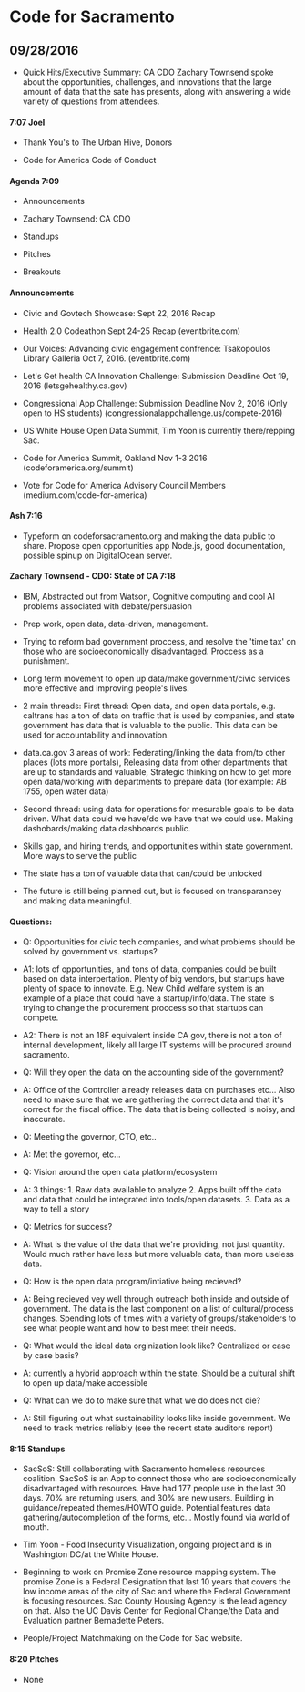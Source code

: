# Code for Sacramento

## 09/28/2016 

* Quick Hits/Executive Summary: CA CDO Zachary Townsend spoke about the opportunities, challenges, and innovations that the large amount of data that the sate has presents, along with answering a wide variety of questions from attendees.  


####  7:07 Joel 

* Thank You's to The Urban Hive, Donors

* Code for America Code of Conduct

#### Agenda 7:09

* Announcements

* Zachary Townsend: CA CDO

* Standups

* Pitches

* Breakouts

#### Announcements

* Civic and Govtech Showcase: Sept 22, 2016 Recap 

* Health 2.0 Codeathon Sept 24-25 Recap (eventbrite.com)

* Our Voices: Advancing civic engagement confrence: Tsakopoulos Library Galleria Oct 7, 2016.  (eventbrite.com)

* Let's Get health CA Innovation Challenge: Submission Deadline Oct 19, 2016 (letsgehealthy.ca.gov)

* Congressional App Challenge: Submission Deadline Nov 2, 2016 (Only open to HS students) (congressionalappchallenge.us/compete-2016)

* US White House Open Data Summit, Tim Yoon is currently there/repping Sac.  

* Code for America Summit, Oakland Nov 1-3 2016 (codeforamerica.org/summit)

* Vote for Code for America Advisory Council Members (medium.com/code-for-america)

#### Ash 7:16 

* Typeform on codeforsacramento.org and making the data public to share.  Propose open opportunities app Node.js, good documentation, possible spinup on DigitalOcean server.  

#### Zachary Townsend - CDO: State of CA 7:18 

* IBM, Abstracted out from Watson, Cognitive computing and cool AI problems associated with debate/persuasion 

* Prep work, open data, data-driven, management.  

* Trying to reform bad government proccess, and resolve the 'time tax' on those who are socioeconomically disadvantaged.  Proccess as a punishment.  

* Long term movement to open up data/make government/civic services more effective and improving people's lives. 

* 2 main threads: First thread: Open data, and open data portals, e.g. caltrans has a ton of data on traffic that is used by companies, and state government has data that is valuable to the public.  This data can be used for accountability and innovation.  

* data.ca.gov  3 areas of work: Federating/linking the data from/to other places (lots more portals), Releasing data from other departments that are up to standards and valuable, Strategic thinking on how to get more open data/working with departments to prepare data (for example: AB 1755, open water data) 

* Second thread: using data for operations for mesurable goals to be data driven.  What data could we have/do we have that we could use.  Making dashobards/making data dashboards public.  

* Skills gap, and hiring trends, and opportunities within state government.  More ways to serve the public

* The state has a ton of valuable data that can/could be unlocked 

* The future is still being planned out, but is focused on transparancey and making data meaningful.  


#### Questions:

* Q: Opportunities for civic tech companies, and what problems should be solved by government vs. startups?  

* A1: lots of opportunities, and tons of data, companies could be built based on data interpertation.  Plenty of big vendors, but startups have plenty of space to innovate.  E.g. New Child welfare system is an example of a place that could have a startup/info/data.  The state is trying to change the procurement proccess so that startups can compete.  

* A2: There is not an 18F equivalent inside CA gov, there is not a ton of internal development, likely all large IT systems will be procured around sacramento.  

* Q: Will they open the data on the accounting side of the government?  

* A: Office of the Controller already releases data on purchases etc...   Also need to make sure that we are gathering the correct data and that it's correct for the fiscal office.  The data that is being collected is noisy, and inaccurate.  

* Q: Meeting the governor, CTO, etc..

* A: Met the governor, etc...

* Q: Vision around the open data platform/ecosystem

* A: 3 things: 1.  Raw data available to analyze 2.  Apps built off the data and data that could be integrated into tools/open datasets.  3.  Data as a way to tell a story

* Q: Metrics for success?

* A: What is the value of the data that we're providing, not just quantity.  Would much rather have less but more valuable data, than more useless data.  

* Q: How is the open data program/intiative being recieved?

* A: Being recieved vey well through outreach both inside and outside of government.  The data is the last component on a list of cultural/process changes.  Spending lots of times with a variety of groups/stakeholders to see what people want and how to best meet their needs.  

* Q: What would the ideal data orginization look like? Centralized or case by case basis?  

* A: currently a hybrid approach within the state.  Should be a cultural shift to open up data/make accessible

* Q: What can we do to make sure that what we do does not die? 

* A: Still figuring out what sustainability looks like inside government.  We need to track metrics reliably (see the recent state auditors report)

#### 8:15 Standups

* SacSoS: Still collaborating with Sacramento homeless resources coalition.  SacSoS is an App to connect those who are socioeconomically disadvantaged with resources.  Have had 177 people use in the last 30 days.  70% are returning users, and 30% are new users.  Building in guidance/repeated themes/HOWTO guide.  Potential features data gathering/autocompletion of the forms, etc... Mostly found via world of mouth.  

* Tim Yoon - Food Insecurity Visualization, ongoing project and is in Washington DC/at the White House.  

* Beginning to work on Promise Zone resource mapping system.  The promise Zone is a Federal Designation that last 10 years that covers the low income areas of the city of Sac and where the Federal Government is focusing resources.  Sac County Housing Agency is the lead agency on that.  Also the UC Davis Center for Regional Change/the Data and Evaluation partner Bernadette Peters.  

* People/Project Matchmaking on the Code for Sac website.  

#### 8:20 Pitches  

* None  
